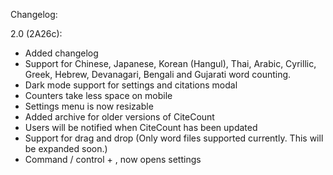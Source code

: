 Changelog:

2.0 (2A26c): 
- Added changelog
- Support for Chinese, Japanese, Korean (Hangul), Thai, Arabic, Cyrillic, Greek, Hebrew, Devanagari, Bengali and Gujarati word counting.
- Dark mode support for settings and citations modal
- Counters take less space on mobile
- Settings menu is now resizable
- Added archive for older versions of CiteCount
- Users will be notified when CiteCount has been updated
- Support for drag and drop (Only word files supported currently. This will be expanded soon.)
- Command / control + , now opens settings
